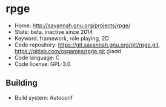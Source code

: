 # rpge

- Home: http://savannah.gnu.org/projects/rpge/
- State: beta, inactive since 2014
- Keyword: framework, role playing, 2D
- Code repository: https://git.savannah.gnu.org/git/rpge.git, https://gitlab.com/osgames/rpge.git @add
- Code language: C
- Code license: GPL-3.0

## Building

- Build system: Autoconf
